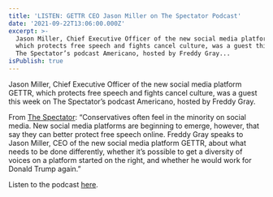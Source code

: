 ```yaml
---
title: 'LISTEN: GETTR CEO Jason Miller on The Spectator Podcast'
date: '2021-09-22T13:06:00.000Z'
excerpt: >-
  Jason Miller, Chief Executive Officer of the new social media platform GETTR,
  which protects free speech and fights cancel culture, was a guest this week on
  The Spectator’s podcast Americano, hosted by Freddy Gray...
isPublish: true
---
```


Jason Miller, Chief Executive Officer of the new social media platform GETTR, which protects free speech and fights cancel culture, was a guest this week on The Spectator’s podcast Americano, hosted by Freddy Gray.

From [The Spectator](https://spectatorworld.com/radio/how-free-can-a-free-speech-platform-be/): “Conservatives often feel in the minority on social media. New social media platforms are beginning to emerge, however, that say they can better protect free speech online. Freddy Gray speaks to Jason Miller, CEO of the new social media platform GETTR, about what needs to be done differently, whether it’s possible to get a diversity of voices on a platform started on the right, and whether he would work for Donald Trump again.”

Listen to the podcast [here](https://spectatorworld.com/radio/how-free-can-a-free-speech-platform-be/).
